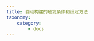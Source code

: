 ```yaml
---
title: 自动构建的触发条件和设定方法
taxonomy:
    category:
        - docs
---
```


<!--
手动构建- >可以选择分支，也可以在构建规则是选择，手动是处理例外情况

自动构建

重新构建：适用于失败的项目，可以重新执行CI，也可以重新执行Build，但是，是根据build服务器上的code来重新执行，如果有新的 commit，需要调整，不要混淆。

项目属性的 tab，一些高级功能的设置方式，和使用的目的
-->


